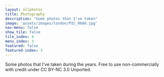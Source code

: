```yaml
---
layout: allphotos
title: Photography
description: "Some photos that I've taken"
image: 'assets/images/london/PIC_0680.jpg'
nav-menu: false
show_tile: false
tile_index: 4
menu_index: 3
featured: false
featured-index: 3
---
```

Some photos that I've taken during the years. Free to use non-commercially with credit under CC BY-NC 3.0 Unported.
<!--more-->